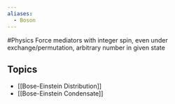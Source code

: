 ```yaml
---
aliases:
  - Boson
---
```

#Physics 
Force mediators with integer spin, even under exchange/permutation, arbitrary number in given state
## Topics
* [[Bose-Einstein Distribution]]
* [[Bose-Einstein Condensate]]